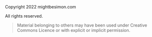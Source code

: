 Copyright 2022 mightbesimon.com

All rights reserved.

> Material belonging to others may have been used under Creative Commons Licence or with explicit or implicit permission.
